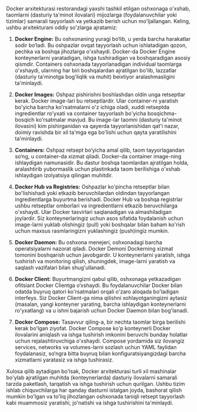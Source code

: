 Docker arxitekturasi restorandagi yaxshi tashkil etilgan oshxonaga o'xshab, taomlarni (dasturiy ta'minot ilovalari) mijozlarga (foydalanuvchilar yoki tizimlar) samarali tayyorlash va yetkazib berish uchun mo'ljallangan. Keling, ushbu arxitekturani oddiy so'zlarga ajratamiz:

1. **Docker Engine:** Bu oshxonaning yuragi bo‘lib, u yerda barcha harakatlar sodir bo‘ladi. Bu oshpazlar ovqat tayyorlash uchun ishlatadigan qozon, pechka va boshqa jihozlarga o'xshaydi. Docker-da Docker Engine konteynerlarni yaratadigan, ishga tushiradigan va boshqaradigan asosiy qismdir. Containers oshxonada tayyorlanadigan individual taomlarga o'xshaydi, ularning har biri boshqalardan ajratilgan bo'lib, lazzatlar (dasturiy ta'minotga bog'liqlik va muhit) beixtiyor aralashmasligini ta'minlaydi.

2. **Docker Images:** Oshpaz pishirishni boshlashdan oldin unga retseptlar kerak. Docker image-lari bu retseptlardir. Ular container-ni yaratish bo'yicha barcha ko'rsatmalarni o'z ichiga oladi, xuddi retseptda ingredientlar ro'yxati va container tayyorlash bo'yicha bosqichma-bosqich ko'rsatmalar mavjud. Bu image-lar taomni (dasturiy ta'minot ilovasini) kim pishirganidan va qayerda tayyorlanishidan qat'i nazar, doimiy ravishda bir xil ta'mga ega bo'lishi uchun qayta yaratilishini ta'minlaydi.

3. **Containers:** Oshpaz retsept bo‘yicha amal qilib, taom tayyorlagandan so‘ng, u container-da xizmat qiladi. Docker-da container image-ning ishlaydigan namunasidir. Bu dastur boshqa taomlardan ajratilgan holda, aralashtirib yubormaslik uchun plastinkada taom berilishiga o'xshab ishlaydigan izolyatsiya qilingan muhitdir.

4. **Docker Hub va Registries:** Oshpazlar ko'pincha retseptlar bilan bo'lishishadi yoki etkazib beruvchilardan oldindan tayyorlangan ingredientlarga buyurtma berishadi. Docker Hub va boshqa registrlar ushbu retseptlar omborlari va ingredientlarni etkazib beruvchilarga o'xshaydi. Ular Docker tasvirlari saqlanadigan va almashiladigan joylardir. Siz konteynerlaringiz uchun asos sifatida foydalanish uchun image-larni yuklab olishingiz (pull) yoki boshqalar bilan baham ko'rish uchun maxsus rasmlaringizni yuklashingiz (push)ingiz mumkin.

5. **Docker Daemon:** Bu oshxona menejeri, oshxonadagi barcha operatsiyalarni nazorat qiladi. Docker Demoni Dockerning xizmat tomonini boshqarish uchun javobgardir. U konteynerlarni yaratish, ishga tushirish va monitoring qilish, shuningdek, image-larni yaratish va saqlash vazifalari bilan shug'ullanadi.

6. **Docker Client:** Buyurtmangizni qabul qilib, oshxonaga yetkazadigan ofitsiant Docker Clientga o‘xshaydi. Bu foydalanuvchilar Docker bilan odatda buyruq qatori ko'rsatmalari orqali o'zaro aloqada bo'ladigan interfeys. Siz Docker Client-ga nima qilishni xohlayotganingizni aytasiz (masalan, yangi konteyner yarating, barcha ishlaydigan konteynerlarni ro'yxatlang) va u ishni bajarish uchun Docker Daemon bilan bog'lanadi.

7. **Docker Compose:** Tasavvur qiling-a, bir nechta taomlar birga berilishi kerak bo'lgan ziyofat. Docker Compose ko'p konteynerli Docker ilovalarini aniqlash va ishga tushirish imkonini beruvchi bunday holatlar uchun rejalashtiruvchiga o'xshaydi. Compose yordamida siz ilovangiz services, networks va volumes-larni sozlash uchun YAML faylidan foydalanasiz, so‘ngra bitta buyruq bilan konfiguratsiyangizdagi barcha xizmatlarni yaratasiz va ishga tushirasiz.

Xulosa qilib aytadigan bo'lsak, Docker arxitekturasi turli xil mashinalar bo'ylab ajratilgan muhitda (konteynerlarda) dasturiy ilovalarni samarali tarzda paketlash, tarqatish va ishga tushirish uchun qurilgan. Ushbu tizim ishlab chiquvchilarga har qanday dasturni istalgan joyda, bashorat qilish mumkin bo'lgan va to'liq jihozlangan oshxonada taniqli retsept tayyorlash kabi muammosiz yaratishi, jo'natishi va ishga tushirishini ta'minlaydi.
